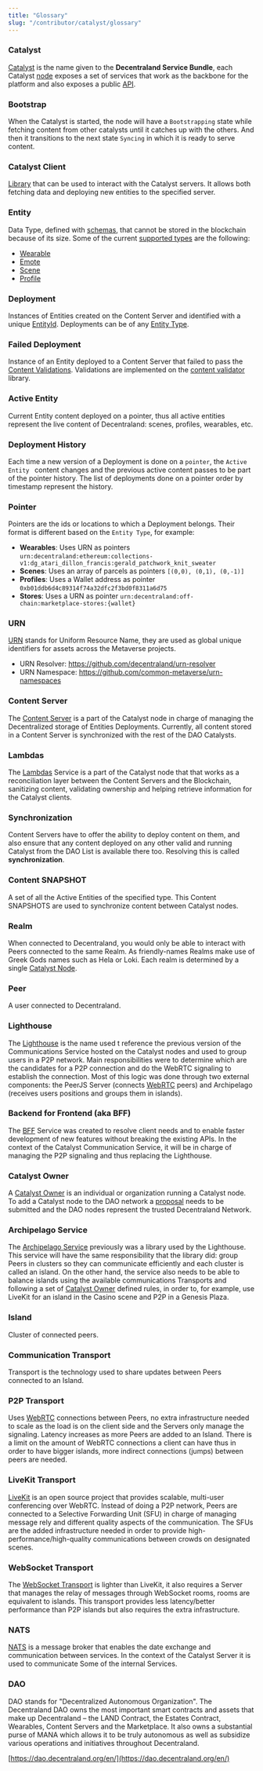 ```yaml
---
title: "Glossary"
slug: "/contributor/catalyst/glossary"
---
```


### Catalyst

[Catalyst](https://github.com/decentraland/catalyst) is the name given to the **Decentraland Service Bundle**, each Catalyst [node](https://decentraland.github.io/catalyst-monitor) exposes a set of services that work as the backbone for the platform and also exposes a public [API](https://decentraland.github.io/catalyst-api-specs/). 

### Bootstrap

When the Catalyst is started, the node will have a `Bootstrapping` state while fetching content from other catalysts until it catches up with the others. And then it transitions to the next state `Syncing` in which it is ready to serve content.

### Catalyst Client

[Library](https://github.com/decentraland/catalyst-client) that can be used to interact with the Catalyst servers. It allows both fetching data and deploying new entities to the specified server.

### Entity

Data Type, defined with [schemas](https://github.com/decentraland/common-schemas), that cannot be stored in the blockchain because of its size. Some of the current [supported types](https://github.com/decentraland/common-schemas/blob/main/src/platform/entity.ts#L13) are the following:

- [Wearable](https://github.com/decentraland/common-schemas/blob/main/src/platform/item/wearable/wearable.ts)
- [Emote](https://github.com/decentraland/common-schemas/blob/main/src/platform/item/emote/emote.ts)
- [Scene](https://github.com/decentraland/common-schemas/blob/main/src/platform/scene/scene.ts)
- [Profile](https://github.com/decentraland/common-schemas/blob/main/src/platform/profile/profile.ts)

### Deployment

Instances of Entities created on the Content Server and identified with a unique [EntityId](https://github.com/decentraland/common-schemas/blob/main/src/platform/entity.ts#L31). Deployments can be of any [Entity Type](https://github.com/decentraland/common-schemas/blob/main/src/platform/entity.ts#L13).

### Failed Deployment 

Instance of an Entity deployed to a Content Server that failed to pass the [Content Validations](https://github.com/decentraland/adr/blob/main/docs/ADR-51-catalyst-content-validations.md). Validations are implemented on the [content validator](https://github.com/decentraland/content-validator) library. 

### Active Entity 

Current Entity content deployed on a pointer, thus all active entities represent the live content of Decentraland: scenes, profiles, wearables, etc. 

### Deployment History 

Each time a new version of a Deployment is done on a `pointer`, the `Active Entity ` content changes and the previous active content passes to be part of the pointer history. The list of deployments done on a pointer order by timestamp represent the history.

### Pointer 

Pointers are the ids or locations to which a Deployment belongs. Their format is different based on the `Entity Type`, for example: 

- **Wearables**: Uses URN as pointers `urn:decentraland:ethereum:collections-v1:dg_atari_dillon_francis:gerald_patchwork_knit_sweater`
- **Scenes**: Uses an array of parcels as pointers `[(0,0), (0,1), (0,-1)]`
- **Profiles**: Uses a Wallet address as pointer `0xb01ddb6d4c89314f74a32dfc2f3bd0f8311a6d75`
- **Stores**: Uses a URN as pointer `urn:decentraland:off-chain:marketplace-stores:{wallet}`

### URN 

[URN](https://en.wikipedia.org/wiki/Uniform_Resource_Name) stands for  Uniform Resource Name, they are used as global unique identifiers for assets across the Metaverse projects. 

- URN Resolver: https://github.com/decentraland/urn-resolver
- URN Namespace: https://github.com/common-metaverse/urn-namespaces
   
### Content Server

The [Content Server](https://github.com/decentraland/catalyst/tree/main/content) is a part of the Catalyst node in charge of managing the Decentralized storage of Entities Deployments. Currently, all content stored in a Content Server is synchronized with the rest of the DAO Catalysts.

### Lambdas

The [Lambdas](https://github.com/decentraland/catalyst/tree/main/lambdas) Service is a part of the Catalyst node that that works as a reconciliation layer between the Content Servers and the Blockchain, sanitizing content, validating ownership and helping retrieve information for the Catalyst clients.

### Synchronization 

Content Servers have to offer the ability to deploy content on them, and also ensure that any content deployed on any other valid and running Catalyst from the DAO List is available there too. Resolving this is called **synchronization**. 

### Content SNAPSHOT 

A set of all the  Active Entities of the specified type. This Content SNAPSHOTS are used to synchronize content between Catalyst nodes.

### Realm 

When connected to Decentraland, you would only be able to interact with Peers connected to the same Realm. As friendly-names Realms make use of Greek Gods names such as Hela or Loki. Each realm is determined by a single [Catalyst Node](https://decentraland.github.io/catalyst-monitor/).

### Peer 

A user connected to Decentraland. 

### Lighthouse 

The [Lighthouse](https://github.com/decentraland/lighthouse) is the name used t reference the previous version of the Communications Service hosted on the Catalyst nodes and used to group users in a P2P network. 
Main responsibilities were to determine which are the candidates for a P2P connection and do the WebRTC signaling to establish the connection. Most of this logic was done through two external components: the PeerJS Server (connects [WebRTC](https://webrtc.org/) peers) and Archipelago (receives users positions and groups them in islands).

### Backend for Frontend (aka BFF) 

The [BFF](https://github.com/decentraland/explorer-bff) Service was created to resolve client needs and to enable faster development of new features without breaking the existing APIs. In the context of the Catalyst Communication Service, it will be in charge of managing the P2P signaling and thus replacing the Lighthouse.

### Catalyst Owner

A [Catalyst Owner](https://github.com/decentraland/catalyst-owner) is an individual or organization running a Catalyst node. To add a Catalyst node to the DAO network a [proposal](https://governance.decentraland.org/?type=catalyst) needs to be submitted and the DAO nodes represent the trusted Decentraland Network.


### Archipelago Service 

The [Archipelago Service](https://github.com/decentraland/archipelago-service) previously was a library used by the Lighthouse. This service will have the same responsibility that the library did: group Peers in clusters so they can communicate efficiently and each cluster is called an island. On the other hand, the service also needs to be able to balance islands using the available communications Transports and following a set of [Catalyst Owner](https://github.com/decentraland/catalyst-owner) defined rules, in order to, for example, use LiveKit for an island in the Casino scene and P2P in a Genesis Plaza.

### Island

Cluster of connected peers.

### Communication Transport 

Transport is the technology used to share updates between Peers connected to an Island.

### P2P Transport 

Uses [WebRTC](https://webrtc.org/) connections between Peers, no extra infrastructure needed to scale as the load is on the client side and the Servers only manage the signaling. Latency increases as more Peers are added to an Island. There is a limit on the amount of WebRTC connections a client can have thus in order to have bigger islands, more indirect connections (jumps) between peers are needed.

### LiveKit Transport 

[LiveKit](https://livekit.io/) is an open source project that provides scalable, multi-user conferencing over WebRTC. Instead of doing a P2P network, Peers are connected to a Selective Forwarding Unit (SFU) in charge of managing message rely and different quality aspects of the communication. The SFUs are the added infrastructure needed in order to provide high-performance/high-quality communications between crowds on designated scenes.

### WebSocket Transport 

The [WebSocket Transport](https://github.com/decentraland/ws-room-service) is lighter than LiveKit, it also requires a Server that manages the relay of messages through WebSocket rooms, rooms are equivalent to islands. 
This transport provides less latency/better performance than P2P islands but also requires the extra infrastructure.  

### NATS 

[NATS](https://nats.io/) is a message broker that enables the date exchange and communication between services. In the context of the Catalyst Server it is used to communicate Some of the internal Services.

### DAO

DAO stands for "Decentralized Autonomous Organization". The Decentraland DAO owns the most important smart contracts and assets that make up Decentraland – the LAND Contract, the Estates Contract, Wearables, Content Servers and the Marketplace. It also owns a substantial purse of MANA which allows it to be truly autonomous as well as subsidize various operations and initiatives throughout Decentraland.

[https://dao.decentraland.org/en/](https://dao.decentraland.org/en/)


